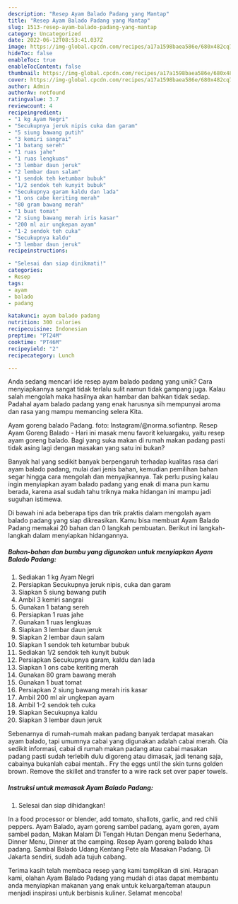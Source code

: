 ```yaml
---
description: "Resep Ayam Balado Padang yang Mantap"
title: "Resep Ayam Balado Padang yang Mantap"
slug: 1513-resep-ayam-balado-padang-yang-mantap
category: Uncategorized
date: 2022-06-12T08:53:41.037Z
image: https://img-global.cpcdn.com/recipes/a17a1598baea586e/680x482cq70/ayam-balado-padang-foto-resep-utama.jpg
hideToc: false
enableToc: true
enableTocContent: false
thumbnail: https://img-global.cpcdn.com/recipes/a17a1598baea586e/680x482cq70/ayam-balado-padang-foto-resep-utama.jpg
cover: https://img-global.cpcdn.com/recipes/a17a1598baea586e/680x482cq70/ayam-balado-padang-foto-resep-utama.jpg
author: Admin
authorAv: notfound
ratingvalue: 3.7
reviewcount: 4
recipeingredient:
- "1 kg Ayam Negri"
- "Secukupnya jeruk nipis cuka dan garam"
- "5 siung bawang putih"
- "3 kemiri sangrai"
- "1 batang sereh"
- "1 ruas jahe"
- "1 ruas lengkuas"
- "3 lembar daun jeruk"
- "2 lembar daun salam"
- "1 sendok teh ketumbar bubuk"
- "1/2 sendok teh kunyit bubuk"
- "Secukupnya garam kaldu dan lada"
- "1 ons cabe keriting merah"
- "80 gram bawang merah"
- "1 buat tomat"
- "2 siung bawang merah iris kasar"
- "200 ml air ungkepan ayam"
- "1-2 sendok teh cuka"
- "Secukupnya kaldu"
- "3 lembar daun jeruk"
recipeinstructions:

- "Selesai dan siap dinikmati!"
categories:
- Resep
tags:
- ayam
- balado
- padang

katakunci: ayam balado padang 
nutrition: 300 calories
recipecuisine: Indonesian
preptime: "PT24M"
cooktime: "PT46M"
recipeyield: "2"
recipecategory: Lunch

---
```





Anda sedang mencari ide resep ayam balado padang yang unik? Cara menyiapkannya sangat tidak terlalu sulit namun tidak gampang juga. Kalau salah mengolah maka hasilnya akan hambar dan bahkan tidak sedap. Padahal ayam balado padang yang enak harusnya sih mempunyai aroma dan rasa yang mampu memancing selera Kita.





Ayam goreng balado Padang. foto: Instagram/@norma.sofiantnp. Resep Ayam Goreng Balado - Hari ini masak menu favorit keluargaku, yaitu resep ayam goreng balado. Bagi yang suka makan di rumah makan padang pasti tidak asing lagi dengan masakan yang satu ini bukan?

Banyak hal yang sedikit banyak berpengaruh terhadap kualitas rasa dari ayam balado padang, mulai dari jenis bahan, kemudian pemilihan bahan segar hingga cara mengolah dan menyajikannya. Tak perlu pusing kalau ingin menyiapkan ayam balado padang yang enak di mana pun kamu berada, karena asal sudah tahu triknya maka hidangan ini mampu jadi suguhan istimewa.






Di bawah ini ada beberapa tips dan trik praktis dalam mengolah ayam balado padang yang siap dikreasikan. Kamu bisa membuat Ayam Balado Padang memakai 20 bahan dan 0 langkah pembuatan. Berikut ini langkah-langkah dalam menyiapkan hidangannya.

<!--inarticleads1-->

##### Bahan-bahan dan bumbu yang digunakan untuk menyiapkan Ayam Balado Padang:

1. Sediakan 1 kg Ayam Negri
1. Persiapkan Secukupnya jeruk nipis, cuka dan garam
1. Siapkan 5 siung bawang putih
1. Ambil 3 kemiri sangrai
1. Gunakan 1 batang sereh
1. Persiapkan 1 ruas jahe
1. Gunakan 1 ruas lengkuas
1. Siapkan 3 lembar daun jeruk
1. Siapkan 2 lembar daun salam
1. Siapkan 1 sendok teh ketumbar bubuk
1. Sediakan 1/2 sendok teh kunyit bubuk
1. Persiapkan Secukupnya garam, kaldu dan lada
1. Siapkan 1 ons cabe keriting merah
1. Gunakan 80 gram bawang merah
1. Gunakan 1 buat tomat
1. Persiapkan 2 siung bawang merah iris kasar
1. Ambil 200 ml air ungkepan ayam
1. Ambil 1-2 sendok teh cuka
1. Siapkan Secukupnya kaldu
1. Siapkan 3 lembar daun jeruk


Sebenarnya di rumah-rumah makan padang banyak terdapat masakan ayam balado, tapi umumnya cabai yang digunakan adalah cabai merah. Oia sedikit informasi, cabai di rumah makan padang atau cabai masakan padang pasti sudah terlebih dulu digoreng atau dimasak, jadi tenang saja, cabainya bukanlah cabai mentah.. Fry the eggs until the skin turns golden brown. Remove the skillet and transfer to a wire rack set over paper towels. 

<!--inarticleads2-->

##### Instruksi untuk memasak Ayam Balado Padang:


1. Selesai dan siap dihidangkan!

In a food processor or blender, add tomato, shallots, garlic, and red chili peppers. Ayam Balado, ayam goreng sambel padang, ayam goren, ayam sambel padan, Makan Malam Di Tengah Hutan Dengan menu Sederhana, Dinner Menu, Dinner at the camping. Resep Ayam goreng balado khas padang. Sambal Balado Udang Kentang Pete ala Masakan Padang. Di Jakarta sendiri, sudah ada tujuh cabang. 

Terima kasih telah membaca resep yang kami tampilkan di sini. Harapan kami, olahan Ayam Balado Padang yang mudah di atas dapat membantu anda menyiapkan makanan yang enak untuk keluarga/teman ataupun menjadi inspirasi untuk berbisnis kuliner. Selamat mencoba!
